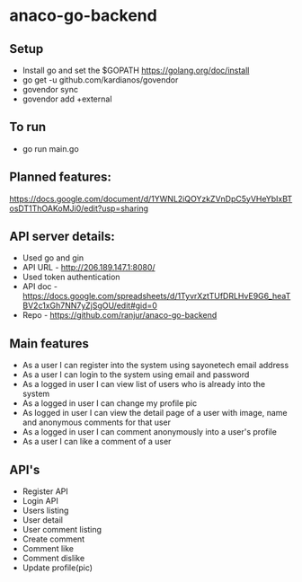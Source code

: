 # anaco-go-backend

## Setup
- Install go and set the $GOPATH https://golang.org/doc/install
- go get -u github.com/kardianos/govendor
- govendor sync
- govendor add +external

## To run
- go run main.go

## Planned features:
https://docs.google.com/document/d/1YWNL2iQOYzkZVnDpC5yVHeYbIxBTosDT1ThOAKoMJi0/edit?usp=sharing

## API server details:
- Used go and gin
- API URL - http://206.189.147.1:8080/
- Used token authentication
- API doc - https://docs.google.com/spreadsheets/d/1TyvrXztTUfDRLHvE9G6_heaTBV2c1xGh7NN7yZjSgOU/edit#gid=0
- Repo - https://github.com/ranjur/anaco-go-backend

## Main features
- As a user I can register into the system using sayonetech email address
- As a user I can login to the system using email and password
- As a logged in user I can view list of users who is already into the system
- As a logged in user I can change my profile pic
- As logged in user I can view the detail page of a user with image, name and anonymous comments for that user
- As a logged in user I can comment anonymously into a user's profile
- As a user I can like a comment of a user

## API's
- Register API
- Login API
- Users listing
- User detail
- User comment listing
- Create comment
- Comment like
- Comment dislike
- Update profile(pic)
